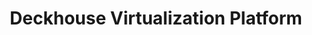 ---
title: "Deckhouse Virtualization Platform"
permalink: ru/virtualization-platform/documentation/user/faq.html
lang: ru
---
